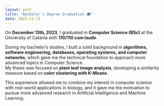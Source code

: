 ```yaml
---
layout: post
title: "Bachelor's Degree Graduation 🎓"
date: 2023-12-13
---
```


On **December 13th, 2023**, I graduated in **Computer Science (BSc)** at the University of Catania with **110/110 cum laude**.  

During my bachelor’s studies, I built a solid background in **algorithms, software engineering, databases, operating systems, and computer networks**, which gave me the technical foundation to approach more advanced topics in Computer Science.    
My thesis was focused on **plant leaf image analysis**, developing a similarity measure based on **color clustering with K-Means**.  

This experience allowed me to combine my interest in computer science with real-world applications in biology, and it gave me the motivation to pursue more advanced research in Artificial Intelligence and Machine Learning.